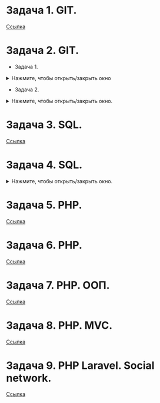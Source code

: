 # Задача 1. GIT.
[Ссылка](https://github.com/GBardeec/assignment_on_githowto)

# Задача 2. GIT.
- Задача 1.
<details>
  <summary>Нажмите, чтобы открыть/закрыть окно</summary>

![Скриншот](https://github.com/GBardeec/Completed_tasks/blob/main/Screenshot/%D1%81%D0%BA%D1%80%D0%B8%D0%BD%D1%88%D0%BE%D1%821.JPG?raw=true)

</details>

- Задача 2.
<details>
  <summary>Нажмите, чтобы открыть/закрыть окно.</summary>

![Скриншот](https://github.com/GBardeec/Completed_tasks/blob/main/Screenshot/%D1%81%D0%BA%D1%80%D0%B8%D0%BD%D1%88%D0%BE%D1%821.JPG?raw=true)

</details>

# Задача 3. SQL. 
[Ссылка](https://www.sololearn.com/profile/8372948)

# Задача 4. SQL.
<details>
  <summary>Нажмите, чтобы открыть/закрыть окно.</summary>

![Скриншот](https://github.com/GBardeec/Completed_tasks/blob/main/Screenshot/%D1%81%D0%BA%D1%80%D0%B8%D0%BD%D1%88%D0%BE%D1%823(2).JPG?raw=true)

</details>

# Задача 5. PHP.
[Ссылка](https://www.sololearn.com/profile/8372948)

# Задача 6. PHP.
[Ссылка](https://github.com/GBardeec/ToDoList_php_optionThree)

# Задача 7. PHP. ООП.
[Ссылка](https://github.com/GBardeec/working_with_OOP/tree/main)

# Задача 8. PHP. MVC.
[Ссылка](https://github.com/GBardeec/ToDoList_php_MVC)

# Задача 9. PHP Laravel. Social network.
[Ссылка](https://github.com/GBardeec/socialNetwork_laravel)

